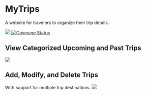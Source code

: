 # MyTrips
A website for travelers to organize their trip details.

![](https://travis-ci.org/jeshicawang/mytrips.svg?branch=master) [![Coverage Status](https://coveralls.io/repos/github/jeshicawang/mytrips/badge.svg?branch=master)](https://coveralls.io/github/jeshicawang/mytrips?branch=master)

## View Categorized Upcoming and Past Trips
![](http://g.recordit.co/r9MvqiVOHq.gif)

## Add, Modify, and Delete Trips
With support for multiple trip destinations.
![](http://g.recordit.co/jG4gfMgpj9.gif)
